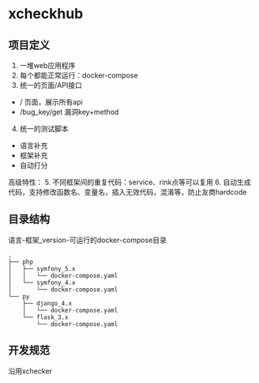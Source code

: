 # xcheckhub

## 项目定义
1. 一堆web应用程序
2. 每个都能正常运行：docker-compose
3. 统一的页面/API接口
  - /                    页面，展示所有api
  - /bug_key/get         漏洞key+method
4. 统一的测试脚本
  - 语言补充
  - 框架补充
  - 自动打分

高级特性：
5. 不同框架间的重复代码：service、rink点等可以复用
6. 自动生成代码，支持修改函数名、变量名，插入无效代码，混淆等，防止友商hardcode


## 目录结构
语言-框架_version-可运行的docker-compose目录
```
.
├── php
│   ├── symfony_5.x
│   │   └── docker-compose.yaml
│   └── symfony_4.x
│       └── docker-compose.yaml
└── py
    ├── django_4.x
    │   └── docker-compose.yaml
    └── flask_3.x
        └── docker-compose.yaml
```
## 开发规范
沿用xchecker